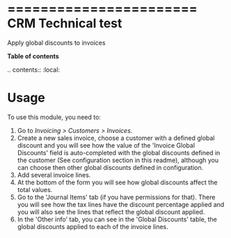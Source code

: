 =======================
CRM Technical test
=======================

Apply global discounts to invoices

**Table of contents**

.. contents::
   :local:

Usage
=====

To use this module, you need to:

1. Go to *Invoicing > Customers > Invoices*.
2. Create a new sales invoice, choose a customer with a defined global
   discount and you will see how the value of the 'Invoice Global Discounts'
   field is auto-completed with the global discounts defined in the customer
   (See configuration section in this readme), although you can choose
   then other global discounts defined in configuration.
3. Add several invoice lines.
4. At the bottom of the form you will see how global discounts affect the
   total values.
5. Go to the 'Journal Items' tab (if you have permissions for that).
   There you will see how the tax lines have the discount percentage applied
   and you will also see the lines that reflect the global discount applied.
6. In the 'Other info' tab, you can see in the 'Global Discounts' table,
   the global discounts applied to each of the invoice lines.


